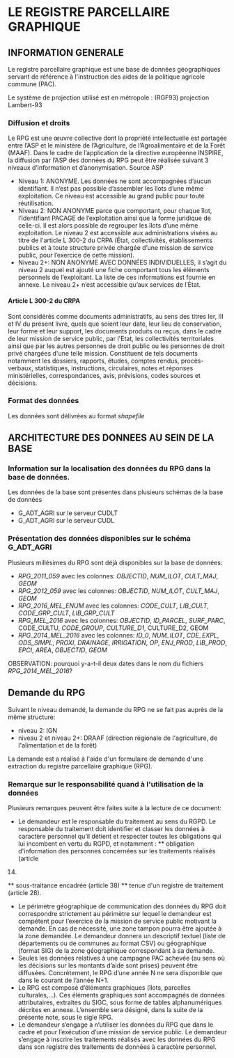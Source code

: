 # LE REGISTRE PARCELLAIRE GRAPHIQUE

## INFORMATION GENERALE

Le registre parcellaire graphique est une base de données géographiques servant de référence à l'instruction des aides de la politique agricole commune (PAC).

Le système de projection utilisé est en métropole : (RGF93) projection Lambert-93

### Diffusion et droits

Le RPG est une œuvre collective dont la propriété intellectuelle est partagée entre l’ASP et le ministère de l’Agriculture, de l’Agroalimentaire et de la Forêt (MAAF). Dans le cadre de l’application de la directive européenne INSPIRE, la diffusion par l’ASP des données du RPG peut être réalisée suivant 3 niveaux d’information et d’anonymisation. Source ASP

* Niveau 1: ANONYME. Les données ne sont accompagnées d’aucun identifiant. Il n’est pas
possible d’assembler les îlots d’une même exploitation. Ce niveau est accessible au grand
public pour toute réutilisation.
* Niveau 2: NON ANONYME parce que comportant, pour chaque îlot, l’identifiant PACAGE de
l’exploitation ainsi que la forme juridique de celle-ci. Il est alors possible de regrouper les îlots d’une même exploitation. Le niveau 2 est accessible aux administrations visées au titre de
l'article L 300-2 du CRPA (État, collectivités, établissements publics et à toute structure privée chargée d’une mission de service public, pour l’exercice de cette mission).
* Niveau 2+: NON ANONYME AVEC DONNÉES INDIVIDUELLES, il s’agit du niveau 2 auquel
est ajouté une fiche comportant tous les éléments personnels de l’exploitant. La liste de ces
informations est fournie en annexe. Le niveau 2+ n’est accessible qu’aux services de
l’État.

#### Article L 300-2 du CRPA
Sont considérés comme documents administratifs, au sens des titres Ier, III et IV du présent livre, quels que soient leur date, leur lieu de conservation, leur forme et leur support, les documents produits ou reçus, dans le cadre de leur mission de service public, par l'Etat, les collectivités territoriales ainsi que par les autres personnes de droit public ou les personnes de droit privé chargées d'une telle mission. Constituent de tels documents notamment les dossiers, rapports, études, comptes rendus, procès-verbaux, statistiques, instructions, circulaires, notes et réponses ministérielles, correspondances, avis, prévisions, codes sources et décisions.

### Format des données

Les données sont délivrées au format *shapefile*

## ARCHITECTURE DES DONNEES AU SEIN DE LA BASE

### Information sur la localisation des données du RPG dans la base de données.

Les données de la base sont présentes dans plusieurs schémas de la base de données

* G_ADT_AGRI sur le serveur CUDLT
* G_ADT_AGRI sur le serveur CUDL

### Présentation des données disponibles sur le schéma G_ADT_AGRI

Plusieurs millésimes du RPG sont déjà disponibles sur la base de données:

* *RPG_2011_059* avec les colonnes: _OBJECTID_, _NUM_ILOT_, _CULT_MAJ_, _GEOM_
* *RPG_2012_059* avec les colonnes: _OBJECTID_, _NUM_ILOT_, _CULT_MAJ_, _GEOM_
* *RPG_2016_MEL_ENUM* avec les colonnes: _CODE_CULT_, _LIB_CULT_, _CODE_GRP_CULT_, _LIB_GRP_CULT_
* *RPG_MEL_2016* avec les colonnes: _OBJECTID_, _ID_PARCEL_, _SURF_PARC_, CODE_CULTU, _CODE_GROUP_, _CULTURE_D1_, CULTURE_D2, GEOM
* *RPG_2014_MEL_2016* avec les colonnes: _ID_0_, _NUM_ILOT_, _CDE_EXPL_, _ODS_SIMPL_, _PROXI_, _DRAINAGE_, _IRRIGATION_, _OP_, _ENJ_PROD_, _LIB_PROD_, _EPCI_, _AREA_, _OBJECTID_, _GEOM_

OBSERVATION: pourquoi y-a-t-il deux dates dans le nom du fichiers *RPG_2014_MEL_2016*?

## Demande du RPG

Suivant le niveau demandé, la demande du RPG ne se fait pas auprès de la même structure:
* niveau 2: IGN
* niveau 2 et niveau 2+: DRAAF (direction régionale de l'agriculture, de l'alimentation et de la forêt)

La demande est a réalisé à l'aide d'un formulaire de demande d'une extraction du registre parcellaire graphique (RPG).

### Remarque sur le responsabilité quand à l'utilisation de la données

Plusieurs remarques peuvent être faites suite à la lecture de ce document:
* Le demandeur est le responsable du traitement au sens du RGPD. Le responsable du
traitement doit identifier et classer les données à caractère personnel qu’il détient et respecter
toutes les obligations qui lui incombent en vertu du RGPD, et notamment :
** obligation d'information des personnes concernées sur les traitements réalisés (article
14)
** sous-traitance encadrée (article 38)
** tenue d'un registre de traitement (article 28).
* Le périmètre géographique de communication des données du RPG doit correspondre strictement au périmètre sur lequel le demandeur est compétent pour l’exercice de la mission de service public motivant la demande. En cas de nécessité, une zone tampon pourra être ajoutée à la zone demandée. Le demandeur donnera un descriptif textuel (liste de départements ou de communes au format CSV) ou géographique (format SIG) de la zone géographique correspondant à sa demande.
* Seules les données relatives à une campagne PAC achevée (au sens où les décisions sur les
montants d’aide sont prises) peuvent être diffusées. Concrètement, le RPG d’une année N ne
sera disponible que dans le courant de l’année N+1.
* Le RPG est composé d’éléments graphiques (îlots, parcelles culturales,...). Ces éléments
graphiques sont accompagnés de données attributaires, extraites du SIGC, sous forme de
tables alphanumériques décrites en annexe. L’ensemble sera désigné, dans la suite de la
présente note, sous le sigle RPG.
* Le demandeur s’engage à n’utiliser les données du RPG que dans le cadre et pour l’exécution
d’une mission de service public. Le demandeur s’engage à inscrire les traitements réalisés
avec les données du RPG dans son registre des traitements de données à caractère
personnel.